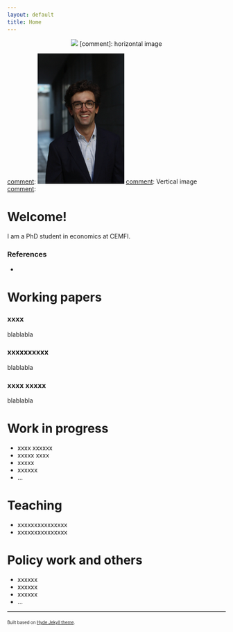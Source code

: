 ```yaml
---
layout: default
title: Home
---
```

<p align="center">
   <img width="200" height=auto src="/photos/PELLO (88).jpg"> [comment]: horizontal image
</p>

[comment]: <p align="center">
[comment]:   <img width="200" height=auto src="/photos/PELLO (53).jpg"> [comment]: Vertical image
[comment]: </p>

# Welcome!

I am a PhD student in economics at CEMFI.

### References

- 

# Working papers

### xxxx

blablabla

### xxxxxxxxxx

blablabla

### xxxx xxxxx

blablabla


# Work in progress
- xxxx xxxxxx
- xxxxx xxxx
- xxxxx 
- xxxxxx
- ...

# Teaching
- xxxxxxxxxxxxxxx
- xxxxxxxxxxxxxxx

# Policy work and others
- xxxxxx
- xxxxxx
- xxxxxx
- ...


---
<sup><sub>Built based on [Hyde Jekyll theme](https://github.com/poole/hyde).<sub><sup>





